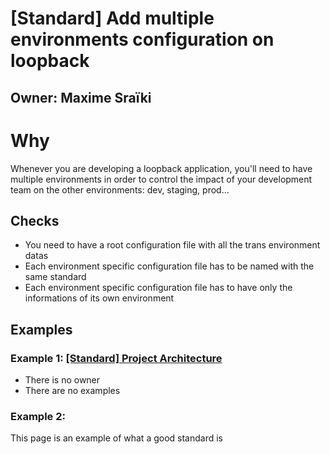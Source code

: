 # [Standard] Add multiple environments configuration on loopback

## Owner: Maxime Sraïki

# Why

Whenever you are developing a loopback application, you'll need to have multiple environments in order to control the impact of your development team on the other environments: dev, staging, prod...

## Checks

- You need to have a root configuration file with all the trans environment datas
- Each environment specific configuration file has to be named with the same standard
- Each environment specific configuration file has to have only the informations of its own environment

## Examples

### Example 1: [[Standard] Project Architecture](/react-native/architecture/project-architecture.s.md)

- There is no owner
- There are no examples

### Example 2:

This page is an example of what a good standard is